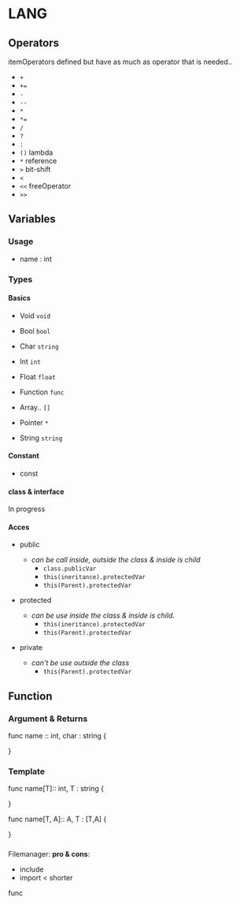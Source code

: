 # LANG

## Operators

itemOperators defined but have as much as operator that is needed..

- `+`
- `+=`
- `-`
- `--`
- `*`
- `*=`
- `/`
- `?`
- `:` 
- `()` lambda
- `*` reference
- `>` bit-shift 
- `<`
- `<<` freeOperator
- `>>`

## Variables

### Usage

- name : int 

### Types

#### Basics

- Void `void`
- Bool `bool`
- Char `string`
- Int `int`
- Float `float`

- Function `func`

- Array.. `[]`
- Pointer `*`


- String `string`

#### Constant

- const

#### class & interface

In progress

#### Acces

- public
    - *can be call inside, outside the class & inside is child* 
        - `class.publicVar` 
        - `this(ineritance).protectedVar`
        - `this(Parent).protectedVar`
- protected
    - *can be use inside the class & inside is child.*
        - `this(ineritance).protectedVar`
        - `this(Parent).protectedVar`

- private 
    - *can't be use outside the class*
        - `this(Parent).protectedVar`

## Function

### Argument & Returns

func name :: int, char : string {

}

### Template

func name[T]:: int, T : string {

}

func name[T, A]:: A, T : [T,A] {

}
###

Filemanager:
**pro & cons**:

- include
- import < shorter


func<template>
